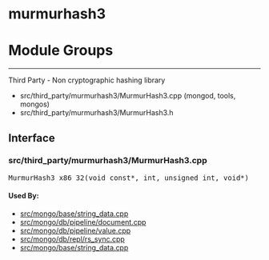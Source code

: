# murmurhash3

# Module Groups

-------------

Third Party - Non cryptographic hashing library

- src/third\_party/murmurhash3/MurmurHash3.cpp   (mongod, tools, mongos)
- src/third\_party/murmurhash3/MurmurHash3.h

## Interface


### src/third\_party/murmurhash3/MurmurHash3.cpp

<pre>MurmurHash3_x86_32(void const*, int, unsigned int, void*)</pre>

#### Used By:

- [src/mongo/base/string\_data.cpp](../base\_utilites)
- [src/mongo/db/pipeline/document.cpp](../aggregation\_framework)
- [src/mongo/db/pipeline/value.cpp](../aggregation\_framework)
- [src/mongo/db/repl/rs\_sync.cpp](../replication)
- [src/mongo/base/string\_data.cpp](../base\_utilites)
